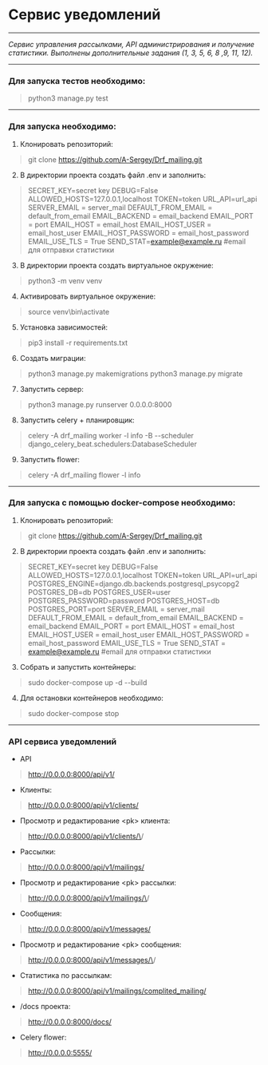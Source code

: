 # Сервис уведомлений
---
*Сервис управления рассылками, API администрирования и получение статистики.*
*Выполнены дополнительные задания (1, 3, 5, 6, 8 ,9, 11, 12).*

---
### **Для запуска тестов необходимо:**
>python3 manage.py test
---
### **Для запуска необходимо:**
1. Клонировать репозиторий:
> git clone https://github.com/A-Sergey/Drf_mailing.git
2. В директории проекта создать файл .env и заполнить:
>SECRET_KEY=secret key
DEBUG=False
ALLOWED_HOSTS=127.0.0.1,localhost
TOKEN=token
URL_API=url_api
SERVER_EMAIL = server_mail
DEFAULT_FROM_EMAIL = default_from_email
EMAIL_BACKEND = email_backend
EMAIL_PORT = port
EMAIL_HOST = email_host
EMAIL_HOST_USER = email_host_user
EMAIL_HOST_PASSWORD = email_host_password
EMAIL_USE_TLS = True
SEND_STAT=example@example.ru #email для отправки статистики
3. В директории проекта создать виртуальное окружение:
>python3 -m venv venv
4. Активировать виртуальное окружение:
>source venv\bin\activate
5. Установка зависимостей:
>pip3 install -r requirements.txt
6. Создать миграции:
>python3 manage.py makemigrations
>python3 manage.py migrate
7. Запустить сервер:
>python3 manage.py runserver 0.0.0.0:8000
8. Запустить celery + планировщик:
>celery -A drf_mailing worker -l info -B --scheduler django_celery_beat.schedulers:DatabaseScheduler
9. Запустить flower:
>celery -A drf_mailing flower -l info
---
### **Для запуска с помощью docker-compose необходимо:**
1. Клонировать репозиторий:
> git clone https://github.com/A-Sergey/Drf_mailing.git
2. В директории проекта создать файл .env и заполнить:
>SECRET_KEY=secret key
DEBUG=False
ALLOWED_HOSTS=127.0.0.1,localhost
TOKEN=token
URL_API=url_api
POSTGRES_ENGINE=django.db.backends.postgresql_psycopg2
POSTGRES_DB=db
POSTGRES_USER=user
POSTGRES_PASSWORD=password
POSTGRES_HOST=db
POSTGRES_PORT=port
SERVER_EMAIL = server_mail
DEFAULT_FROM_EMAIL = default_from_email
EMAIL_BACKEND = email_backend
EMAIL_PORT = port
EMAIL_HOST = email_host
EMAIL_HOST_USER = email_host_user
EMAIL_HOST_PASSWORD = email_host_password
EMAIL_USE_TLS = True
SEND_STAT = example@example.ru #email для отправки статистики
3. Собрать и запустить контейнеры:
>sudo docker-compose up -d --build
4. Для остановки контейнеров необходимо:
>sudo docker-compose stop
---
### **API сервиса уведомлений**
- API
>http://0.0.0.0:8000/api/v1/
- Клиенты:
>http://0.0.0.0:8000/api/v1/clients/
- Просмотр и редактирование \<pk> клиента:
>http://0.0.0.0:8000/api/v1/clients/\<pk>/
- Рассылки:
>http://0.0.0.0:8000/api/v1/mailings/
- Просмотр и редактирование \<pk> рассылки:
>http://0.0.0.0:8000/api/v1/mailings/\<pk>/
- Сообщения:
>http://0.0.0.0:8000/api/v1/messages/
- Просмотр и редактирование \<pk> сообщения:
>http://0.0.0.0:8000/api/v1/messages/\<pk>/
- Статистика по рассылкам:
>http://0.0.0.0:8000/api/v1/mailings/complited_mailing/
- /docs проекта:
>http://0.0.0.0:8000/docs/
- Celery flower:
>http://0.0.0.0:5555/
